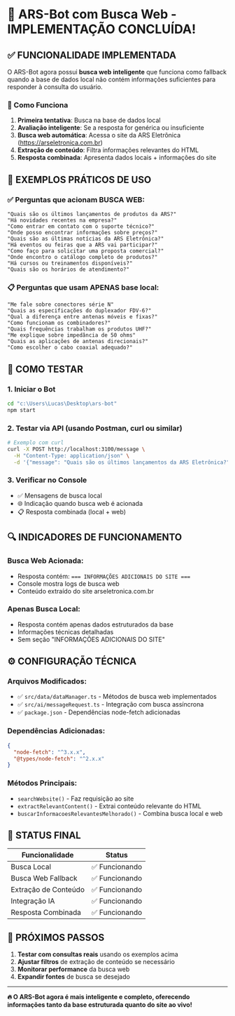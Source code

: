 # 🚀 ARS-Bot com Busca Web - IMPLEMENTAÇÃO CONCLUÍDA!

## ✅ FUNCIONALIDADE IMPLEMENTADA

O ARS-Bot agora possui **busca web inteligente** que funciona como fallback quando a base de dados local não contém informações suficientes para responder à consulta do usuário.

### 🔧 Como Funciona

1. **Primeira tentativa**: Busca na base de dados local
2. **Avaliação inteligente**: Se a resposta for genérica ou insuficiente
3. **Busca web automática**: Acessa o site da ARS Eletrônica (https://arseletronica.com.br)
4. **Extração de conteúdo**: Filtra informações relevantes do HTML
5. **Resposta combinada**: Apresenta dados locais + informações do site

## 📝 EXEMPLOS PRÁTICOS DE USO

### ✅ Perguntas que acionam BUSCA WEB:

```
"Quais são os últimos lançamentos de produtos da ARS?"
"Há novidades recentes na empresa?"
"Como entrar em contato com o suporte técnico?"
"Onde posso encontrar informações sobre preços?"
"Quais são as últimas notícias da ARS Eletrônica?"
"Há eventos ou feiras que a ARS vai participar?"
"Como faço para solicitar uma proposta comercial?"
"Onde encontro o catálogo completo de produtos?"
"Há cursos ou treinamentos disponíveis?"
"Quais são os horários de atendimento?"
```

### 📋 Perguntas que usam APENAS base local:

```
"Me fale sobre conectores série N"
"Quais as especificações do duplexador FDV-6?"
"Qual a diferença entre antenas móveis e fixas?"
"Como funcionam os combinadores?"
"Quais frequências trabalham os produtos UHF?"
"Me explique sobre impedância de 50 ohms"
"Quais as aplicações de antenas direcionais?"
"Como escolher o cabo coaxial adequado?"
```

## 🎯 COMO TESTAR

### 1. Iniciar o Bot

```bash
cd "c:\Users\Lucas\Desktop\ars-bot"
npm start
```

### 2. Testar via API (usando Postman, curl ou similar)

```bash
# Exemplo com curl
curl -X POST http://localhost:3100/message \
  -H "Content-Type: application/json" \
  -d '{"message": "Quais são os últimos lançamentos da ARS Eletrônica?"}'
```

### 3. Verificar no Console

- ✅ Mensagens de busca local
- 🌐 Indicação quando busca web é acionada
- 📋 Resposta combinada (local + web)

## 🔍 INDICADORES DE FUNCIONAMENTO

### Busca Web Acionada:

- Resposta contém: `=== INFORMAÇÕES ADICIONAIS DO SITE ===`
- Console mostra logs de busca web
- Conteúdo extraído do site arseletronica.com.br

### Apenas Busca Local:

- Resposta contém apenas dados estruturados da base
- Informações técnicas detalhadas
- Sem seção "INFORMAÇÕES ADICIONAIS DO SITE"

## ⚙️ CONFIGURAÇÃO TÉCNICA

### Arquivos Modificados:

- ✅ `src/data/dataManager.ts` - Métodos de busca web implementados
- ✅ `src/ai/messageRequest.ts` - Integração com busca assíncrona
- ✅ `package.json` - Dependências node-fetch adicionadas

### Dependências Adicionadas:

```json
{
  "node-fetch": "^3.x.x",
  "@types/node-fetch": "^2.x.x"
}
```

### Métodos Principais:

- `searchWebsite()` - Faz requisição ao site
- `extractRelevantContent()` - Extrai conteúdo relevante do HTML
- `buscarInformacoesRelevantesMelhorado()` - Combina busca local e web

## 🚀 STATUS FINAL

| Funcionalidade       | Status         |
| -------------------- | -------------- |
| Busca Local          | ✅ Funcionando |
| Busca Web Fallback   | ✅ Funcionando |
| Extração de Conteúdo | ✅ Funcionando |
| Integração IA        | ✅ Funcionando |
| Resposta Combinada   | ✅ Funcionando |

## 🎉 PRÓXIMOS PASSOS

1. **Testar com consultas reais** usando os exemplos acima
2. **Ajustar filtros** de extração de conteúdo se necessário
3. **Monitorar performance** da busca web
4. **Expandir fontes** de busca se desejado

---

**🔥 O ARS-Bot agora é mais inteligente e completo, oferecendo informações tanto da base estruturada quanto do site ao vivo!**
